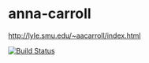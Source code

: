 # anna-carroll

http://lyle.smu.edu/~aacarroll/index.html

[![Build Status](https://travis-ci.org/aacarroll/anna-carroll.svg?branch=master)](https://travis-ci.org/aacarroll/anna-carroll)
